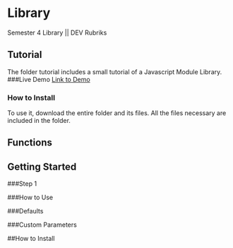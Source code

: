 # Library
Semester 4 Library || DEV Rubriks

## Tutorial
The folder tutorial includes a small tutorial of a Javascript Module Library.
###Live Demo
[Link to Demo](http://i345175.iris.fhict.nl/reaperfy)
### How to Install
To use it, download the entire folder and its files. All the files necessary are included in the folder.

## Functions


## Getting Started

###Step 1

###How to Use


###Defaults


###Custom Parameters


##How to Install
